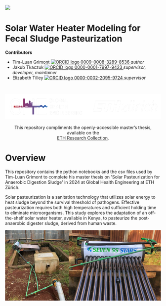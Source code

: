 <!-- badges: start -->
[![](https://img.shields.io/badge/License-CC_BY_4.0-lightgrey.svg)](https://creativecommons.org/licenses/by/4.0/)
<!-- badges: end -->

<h1> Solar Water Heater Modeling for Fecal Sludge Pasteurization </h1>

<b>Contributors</b>  
- Tim-Luan Grimont <a href="https://orcid.org/0009-0008-3289-8536">
<img alt="ORCID logo" src="https://info.orcid.org/wp-content/uploads/2019/11/orcid_16x16.png" width="16" height="16" /> 0009-0008-3289-8536
</a> *author*  
- Jakub Tkaczuk <a href="https://orcid.org/0000-0001-7997-9423">
<img alt="ORCID logo" src="https://info.orcid.org/wp-content/uploads/2019/11/orcid_16x16.png" width="16" height="16" /> 0000-0001-7997-9423
</a> *supervisor, developer, maintainer*  
- Elizabeth Tilley <a href="https://orcid.org/0000-0002-2095-9724">
<img alt="ORCID logo" src="https://info.orcid.org/wp-content/uploads/2019/11/orcid_16x16.png" width="16" height="16" /> 0000-0002-2095-9724
</a> *supervisor*  

<br>
<p align="middle"> 
<img src="img/ETH_GHE_logo_negative.svg" width=600>
<br><br>
This repository compliments the openly-accessible master’s thesis, available on the<br \>  
<a href="https://www.research-collection.ethz.ch/handle/20.500.11850/700054">ETH Research Collection</a>.
</p>

# Overview

This repository contains the python notebooks and the csv files used by Tim-Luan Grimont to complete his master thesis on 'Solar Pasteurization for Anaerobic Digestion Sludge' in 2024 at Global Health Engineering at ETH Zürich.

Solar pasteurization is a sanitation technology that utilizes solar energy to heat sludge beyond the survival threshold of pathogens. Effective pasteurization requires both high temperatures and sufficient holding time to eliminate microorganisms. This study explores the adaptation of an off-the-shelf solar water heater, available in Kenya, to pasteurize the post-anaerobic digester sludge, derived from human waste.

![](img/solar_pasteurizer.png)